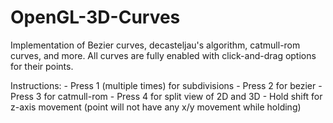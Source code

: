 # OpenGL-3D-Curves
Implementation of Bezier curves, decasteljau's algorithm, catmull-rom curves, and more. All curves are fully enabled with click-and-drag options for their points.

Instructions:
    - Press 1 (multiple times) for subdivisions
    - Press 2 for bezier
    - Press 3 for catmull-rom
    - Press 4 for split view of 2D and 3D
    - Hold shift for z-axis movement (point will not have any x/y movement while holding)
